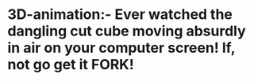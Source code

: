# 3D-animation:- Ever watched the dangling cut cube moving absurdly in air on your computer screen! If, not go get it FORK!
